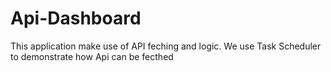 # Api-Dashboard
This application make use of API feching and logic.  We use Task Scheduler to demonstrate how Api can be fecthed 
